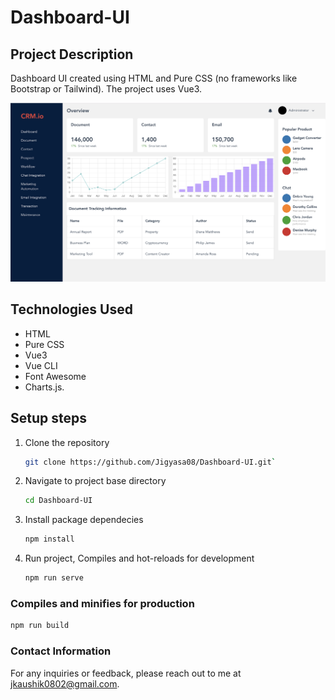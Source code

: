 # Dashboard-UI

## Project Description

Dashboard UI created using HTML and Pure CSS (no frameworks like Bootstrap or Tailwind). The project uses Vue3.

![Dashboard Screenshot](./src/assets/Screenshot.png)

## Technologies Used

- HTML
- Pure CSS
- Vue3
- Vue CLI
- Font Awesome
- Charts.js.

## Setup steps

1. Clone the repository
    ```bash
    git clone https://github.com/Jigyasa08/Dashboard-UI.git`
    ```
2. Navigate to project base directory
    ```bash
    cd Dashboard-UI
    ```
3. Install package dependecies
    ```bash 
    npm install 
    ```

4. Run project, Compiles and hot-reloads for development
    ```bash
    npm run serve
    ```

### Compiles and minifies for production
```bash
npm run build
```



### Contact Information
For any inquiries or feedback, please reach out to me at [jkaushik0802@gmail.com](mailto:jkaushik0802@gmail.com).

